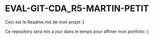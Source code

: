 # EVAL-GIT-CDA_R5-MARTIN-PETIT
Ceci est le Readme.md de mon projet :)

Ce repository sera mis a jour dans le temps pour affiner mon portfolio :)
